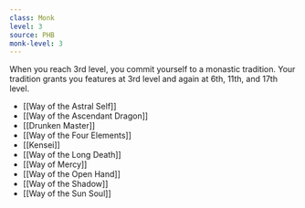 ```yaml
---
class: Monk
level: 3
source: PHB
monk-level: 3
---
```


When you reach 3rd level, you commit yourself to a monastic tradition. Your tradition grants you features at 3rd level and again at 6th, 11th, and 17th level.
- [[Way of the Astral Self]]
- [[Way of the Ascendant Dragon]]
- [[Drunken Master]]
- [[Way of the Four Elements]]
- [[Kensei]]
- [[Way of the Long Death]]
- [[Way of Mercy]]
- [[Way of the Open Hand]]
- [[Way of the Shadow]]
- [[Way of the Sun Soul]]
